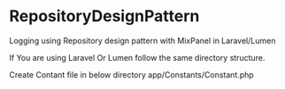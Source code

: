 # RepositoryDesignPattern
Logging using Repository design pattern with MixPanel in Laravel/Lumen


If You are using Laravel Or Lumen follow the same directory structure.

Create Contant file in below directory
app/Constants/Constant.php

